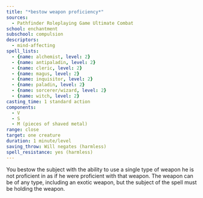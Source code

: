 ```yaml
---
title: "*bestow weapon proficiency*"
sources:
  - Pathfinder Roleplaying Game Ultimate Combat
school: enchantment
subschool: compulsion
descriptors:
  - mind-affecting
spell_lists:
  - {name: alchemist, level: 2}
  - {name: antipaladin, level: 2}
  - {name: cleric, level: 2}
  - {name: magus, level: 2}
  - {name: inquisitor, level: 2}
  - {name: paladin, level: 2}
  - {name: sorcerer/wizard, level: 2}
  - {name: witch, level: 2}
casting_time: 1 standard action
components:
  - V
  - S
  - M (pieces of shaved metal)
range: close
target: one creature
duration: 1 minute/level
saving_throw: Will negates (harmless)
spell_resistance: yes (harmless)
---
```


You bestow the subject with the ability to use a single type of weapon he is not proficient in as if he were proficient with that weapon. The weapon can be of any type, including an exotic weapon, but the subject of the spell must be holding the weapon.

